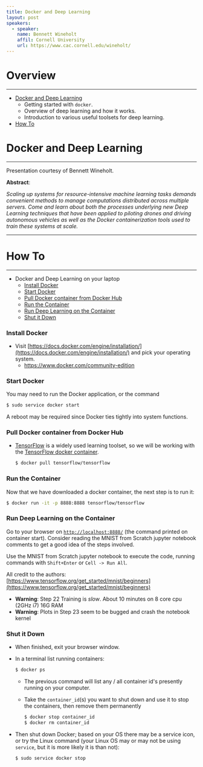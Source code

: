 ```yaml
---
title: Docker and Deep Learning
layout: post
speakers:
  - speaker:
    name: Bennett Wineholt
    affil: Cornell University
    url: https://www.cac.cornell.edu/wineholt/
---
```


# Overview
--------------------------------------------------------------------------------
- [Docker and Deep Learning](#docker-and-deep-learning)
    - Getting started with `docker`.
    - Overview of deep learning and how it works.
    - Introduction to various useful toolsets for deep learning.
- [How To](#how-to)

# Docker and Deep Learning
--------------------------------------------------------------------------------

Presentation courtesy of Bennett Wineholt.

**Abstract**:

_Scaling up systems for resource-intensive machine learning tasks demands
convenient methods to manage computations distributed across multiple servers.
Come and learn about both the processes underlying new Deep Learning techniques
that have been applied to piloting drones and driving autonomous vehicles as
well as the Docker containerization tools used to train these systems at scale._

--------------------------------------------------------------------------------

<script async class="speakerdeck-embed" data-id="9703d834fe62434aac7e16322dd02cb3" data-ratio="1.77777777777778" src="//speakerdeck.com/assets/embed.js"></script>

# How To
--------------------------------------------------------------------------------

- Docker and Deep Learning on your laptop
    - [Install Docker](#install-docker)
    - [Start Docker](#start-docker)
    - [Pull Docker container from Docker Hub](#pull-docker-container-from-docker-hub)
    - [Run the Container](#run-the-container)
    - [Run Deep Learning on the Container](#run-deep-learning-on-the-container)
    - [Shut it Down](#shut-it-down)

### Install Docker

- Visit [https://docs.docker.com/engine/installation/](https://docs.docker.com/engine/installation/)
  and pick your operating system.
    - [https://www.docker.com/community-edition ](https://www.docker.com/community-edition )

### Start Docker

You may need to run the Docker application, or the command

```bash
$ sudo service docker start
```

A reboot may be required since Docker ties tightly into system functions.

### Pull Docker container from Docker Hub

- [TensorFlow](https://www.tensorflow.org/) is a widely used learning toolset,
  so we will be working with the
  [TensorFlow docker container](https://hub.docker.com/r/tensorflow/tensorflow/).

  ```bash
  $ docker pull tensorflow/tensorflow
  ```

### Run the Container

Now that we have downloaded a docker container, the next step is to run it:

```bash
$ docker run -it -p 8888:8888 tensorflow/tensorflow
```

### Run Deep Learning on the Container

Go to your browser on [`http://localhost:8888/`](http://localhost:8888/) (the
command printed on container start).  Consider reading the MNIST from Scratch
jupyter notebook comments to get a good idea of the steps involved.

Use the MNIST from Scratch jupyter notebook to execute the code, running
commands with `Shift+Enter` or `Cell -> Run All`.

All credit to the authors: [https://www.tensorflow.org/get_started/mnist/beginners](https://www.tensorflow.org/get_started/mnist/beginners)

- **Warning**: Step 22 Training is _slow_.  About 10 minutes on 8 core cpu (2GHz i7) 16G RAM
- **Warning**: Plots in Step 23 seem to be bugged and crash the notebook kernel

### Shut it Down

- When finished, exit your browser window.
- In a terminal list running containers:

  ```bash
  $ docker ps
  ```

    - The previous command will list any / all container id's presently running on your computer.
    - Take the `container_id`(s) you want to shut down and use it to stop the containers, then remove them permanently

      ```bash
      $ docker stop container_id
      $ docker rm container_id
      ```

- Then shut down Docker; based on your OS there may be a service icon, or try
  the Linux command (your Linux OS may or may not be using `service`, but it is
  more likely it is than not):

  ```bash
  $ sudo service docker stop
  ```
